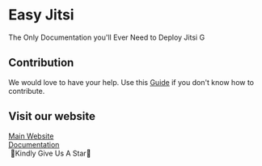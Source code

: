 # Easy Jitsi
The Only Documentation you'll Ever Need to Deploy Jitsi 
G
## Contribution
We would love to have your help. Use this [Guide](https://github.com/easyjitsi/docs.easyjitsi.com/blob/master/CONTRIBUTING.md) if you don't know how to contribute.

## Visit our website 

[Main Website](https://easyjitsi.com/) </br>
[Documentation](https://docs.easyjitsi.com/)</br>
️
🌟Kindly Give Us A Star️🌟

